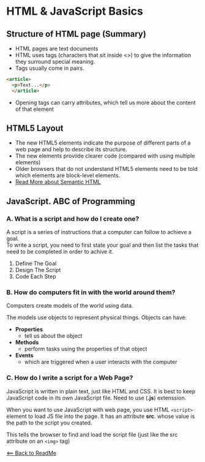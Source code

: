 # HTML & JavaScript Basics

## Structure of HTML page (Summary)

- HTML pages are text documents
- HTML uses tags (characters that sit inside <>) to give the information they surround special meaning.
- Tags usually come in pairs. 
```html
<article>
  <p>Text...</p>
  </article>
``` 
- Opening tags can carry attributes, which tell us more about the content of that element

## HTML5 Layout

- The new HTML5 elements indicate the purpose of different parts of a web page and help to describe its structure.
- The new elements proviide clearer code (compared with using multiple <div> elements)
- Older browsers that do not understand HTML5 elements need to be told which elements are block-level elements.
- [Read More about Semantic HTML](../102_notes/html_intro.md)

## JavaScript. ABC of Programming

### A. What is a script and how do I create one?

A script is a series of instructions that a computer can follow to achieve a goal.  
To write a script, you need to first state your goal and then list the tasks that need to be completed in order to achive it.

1. Define The Goal
2. Design The Script
3. Code Each Step  

### B. How do computers fit in with the world around them?

Computers create models of the world using data.  

The models use objects to represent physical things. Objects can have: 
- **Properties** 
    - tell us about the object 
- **Methods** 
    - perform tasks using the properties of that object 
- **Events** 
    - which are triggered when a user interacts with the computer

### C. How do I write a script for a Web Page? 

JavaScript is written in plain text, just like HTML and CSS. It is best to keep JavaScript code in its own JavaScript file. Need to use (**.js**) extenssion. 

When you want to use JavaScript with web page, you use HTML `<script>` element to load JS file into the page. It has an attribute **src**. whose value is the path to the script you created.  

This tells the browser to find and load the script file (just like the src attribute on an `<img>` tag)  

[<== Back to ReadMe](../README.md)